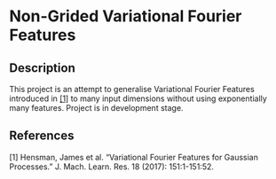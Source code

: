 # Non-Grided Variational Fourier Features

## Description

This project is an attempt to generalise Variational Fourier Features introduced in  [[1]](#1) to many input dimensions without using exponentially many features. Project is in development stage.

## References
<a id="1">[1]</a> 
Hensman, James et al. “Variational Fourier Features for Gaussian Processes.” J. Mach. Learn. Res. 18 (2017): 151:1-151:52.
